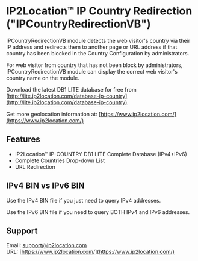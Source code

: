 # IP2Location™ IP Country Redirection ("IPCountryRedirectionVB")
IPCountryRedirectionVB module detects the web visitor's country via their IP address and redirects them to another page or URL address if that country has been blocked in the Country Configuration by administrators.

For web visitor from country that has not been block by administrators, IPCountryRedirectionVB module can display the correct web visitor's country name on the module.

Download the latest DB1 LITE database for free from [http://lite.ip2location.com/database-ip-country](http://lite.ip2location.com/database-ip-country)

Get more geolocation information at:
[https://www.ip2location.com/](https://www.ip2location.com/)

## Features

* IP2Location™ IP-COUNTRY DB1 LITE Complete Database (IPv4+IPv6)
* Complete Countries Drop-down List
* URL Redirection


## IPv4 BIN vs IPv6 BIN

Use the IPv4 BIN file if you just need to query IPv4 addresses.

Use the IPv6 BIN file if you need to query BOTH IPv4 and IPv6 addresses.


## Support

Email: support@ip2location.com  
URL: [https://www.ip2location.com/](https://www.ip2location.com/)
